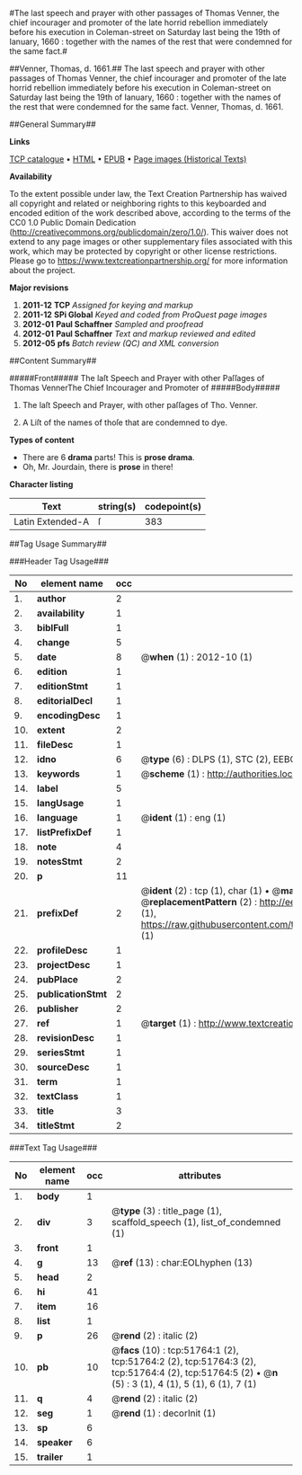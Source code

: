 #The last speech and prayer with other passages of Thomas Venner, the chief incourager and promoter of the late horrid rebellion immediately before his execution in Coleman-street on Saturday last being the 19th of Ianuary, 1660 : together with the names of the rest that were condemned for the same fact.#

##Venner, Thomas, d. 1661.##
The last speech and prayer with other passages of Thomas Venner, the chief incourager and promoter of the late horrid rebellion immediately before his execution in Coleman-street on Saturday last being the 19th of Ianuary, 1660 : together with the names of the rest that were condemned for the same fact.
Venner, Thomas, d. 1661.

##General Summary##

**Links**

[TCP catalogue](http://www.ota.ox.ac.uk/tcp/)  • 
[HTML](http://tei.it.ox.ac.uk/tcp/Texts-HTML/free/A64/A64807.html)  • 
[EPUB](http://tei.it.ox.ac.uk/tcp/Texts-EPUB/free/A64/A64807.epub) • 
[Page images (Historical Texts)](https://historicaltexts.jisc.ac.uk/eebo-11967364e)

**Availability**

To the extent possible under law, the Text Creation Partnership has waived all copyright and related or neighboring rights to this keyboarded and encoded edition of the work described above, according to the terms of the CC0 1.0 Public Domain Dedication (http://creativecommons.org/publicdomain/zero/1.0/). This waiver does not extend to any page images or other supplementary files associated with this work, which may be protected by copyright or other license restrictions. Please go to https://www.textcreationpartnership.org/ for more information about the project.

**Major revisions**

1. __2011-12__ __TCP__ *Assigned for keying and markup*
1. __2011-12__ __SPi Global__ *Keyed and coded from ProQuest page images*
1. __2012-01__ __Paul Schaffner__ *Sampled and proofread*
1. __2012-01__ __Paul Schaffner__ *Text and markup reviewed and edited*
1. __2012-05__ __pfs__ *Batch review (QC) and XML conversion*

##Content Summary##

#####Front#####
The laſt Speech and Prayer with other Paſſages of Thomas VennerThe Chief Incourager and Promoter of 
#####Body#####

1. The laſt Speech and Prayer, with other paſſages of Tho. Venner.

1. A Liſt of the names of thoſe that are condemned to dye.

**Types of content**

  * There are 6 **drama** parts! This is **prose drama**.
  * Oh, Mr. Jourdain, there is **prose** in there!

**Character listing**


|Text|string(s)|codepoint(s)|
|---|---|---|
|Latin Extended-A|ſ|383|

##Tag Usage Summary##

###Header Tag Usage###

|No|element name|occ|attributes|
|---|---|---|---|
|1.|__author__|2||
|2.|__availability__|1||
|3.|__biblFull__|1||
|4.|__change__|5||
|5.|__date__|8| @__when__ (1) : 2012-10 (1)|
|6.|__edition__|1||
|7.|__editionStmt__|1||
|8.|__editorialDecl__|1||
|9.|__encodingDesc__|1||
|10.|__extent__|2||
|11.|__fileDesc__|1||
|12.|__idno__|6| @__type__ (6) : DLPS (1), STC (2), EEBO-CITATION (1), OCLC (1), VID (1)|
|13.|__keywords__|1| @__scheme__ (1) : http://authorities.loc.gov/ (1)|
|14.|__label__|5||
|15.|__langUsage__|1||
|16.|__language__|1| @__ident__ (1) : eng (1)|
|17.|__listPrefixDef__|1||
|18.|__note__|4||
|19.|__notesStmt__|2||
|20.|__p__|11||
|21.|__prefixDef__|2| @__ident__ (2) : tcp (1), char (1)  •  @__matchPattern__ (2) : ([0-9\-]+):([0-9IVX]+) (1), (.+) (1)  •  @__replacementPattern__ (2) : http://eebo.chadwyck.com/downloadtiff?vid=$1&page=$2 (1), https://raw.githubusercontent.com/textcreationpartnership/Texts/master/tcpchars.xml#$1 (1)|
|22.|__profileDesc__|1||
|23.|__projectDesc__|1||
|24.|__pubPlace__|2||
|25.|__publicationStmt__|2||
|26.|__publisher__|2||
|27.|__ref__|1| @__target__ (1) : http://www.textcreationpartnership.org/docs/. (1)|
|28.|__revisionDesc__|1||
|29.|__seriesStmt__|1||
|30.|__sourceDesc__|1||
|31.|__term__|1||
|32.|__textClass__|1||
|33.|__title__|3||
|34.|__titleStmt__|2||


###Text Tag Usage###

|No|element name|occ|attributes|
|---|---|---|---|
|1.|__body__|1||
|2.|__div__|3| @__type__ (3) : title_page (1), scaffold_speech (1), list_of_condemned (1)|
|3.|__front__|1||
|4.|__g__|13| @__ref__ (13) : char:EOLhyphen (13)|
|5.|__head__|2||
|6.|__hi__|41||
|7.|__item__|16||
|8.|__list__|1||
|9.|__p__|26| @__rend__ (2) : italic (2)|
|10.|__pb__|10| @__facs__ (10) : tcp:51764:1 (2), tcp:51764:2 (2), tcp:51764:3 (2), tcp:51764:4 (2), tcp:51764:5 (2)  •  @__n__ (5) : 3 (1), 4 (1), 5 (1), 6 (1), 7 (1)|
|11.|__q__|4| @__rend__ (2) : italic (2)|
|12.|__seg__|1| @__rend__ (1) : decorInit (1)|
|13.|__sp__|6||
|14.|__speaker__|6||
|15.|__trailer__|1||
